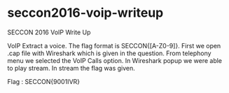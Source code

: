 # seccon2016-voip-writeup
SECCON 2016 VoIP Write Up

VoIP
Extract a voice.
The flag format is SECCON{[A-Z0-9]}.
First we open .cap file with Wireshark which is given in the question.
From telephony menu we selected the VoIP Calls option.
In Wireshark popup we were able to play stream.
In stream the flag was given.

Flag : SECCON{9001IVR}
